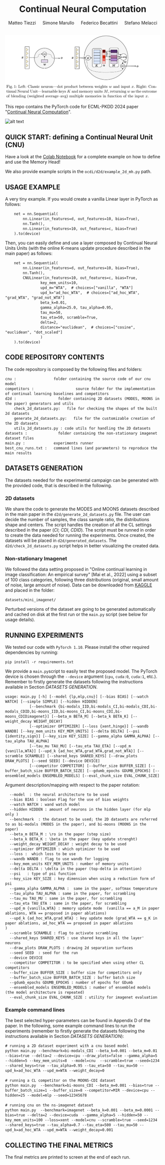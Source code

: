 
<div align="center">
  
  <div>
  <h1>Continual Neural Computation</h1>
  </div>

  <div>
      Matteo Tiezzi &emsp; Simone Marullo &emsp; Federico Becattini &emsp;  Stefano Melacci
  </div>
  <br/>

</div>

![alt text](img/cnu.png "Continual Neural Unit")


This repo contains the PyTorch code for ECML-PKDD 2024 paper "[Continual Neural Computation](tba)".

![alt text](img/dec.png "Decision boundaries")


QUICK START: defining a Continual Neural Unit (CNU)
--------------------------
Have a look at the [Colab Notebook](https://github.com/mtiezzi/memory_head/blob/main/mh_example.ipynb) for a complete example on how to define and use the Memory Head!

We also provide example scripts in the `ocdi/d2d/example_2d_mh.py` path. 


USAGE EXAMPLE
-------------

A very tiny example. If you would create a vanilla Linear layer in PyTorch as follows:

        net = nn.Sequential(
            nn.Linear(in_features=d, out_features=10, bias=True),
            nn.Tanh(),
            nn.Linear(in_features=10, out_features=c, bias=True)
        ).to(device)


Then, you can easily define and use a layer composed by Continual Neural Units Units (with the online K-means update procedure described in the main paper) as follows:

        net = nn.Sequential(
            nn.Linear(in_features=d, out_features=10, bias=True),
            nn.Tanh(),
            CNULinear(in_features=10, out_features=c, bias=True,
                    key_mem_units=10,
                    upd_m="WTA",  # choices=["vanilla", "WTA"]
                    upd_k="ad_hoc_WTA",  # choices=["ad_hoc_WTA", "grad_WTA", "grad_not_WTA"]
                    beta_k=0.01,
                    gamma_alpha=25.0, tau_alpha=0.95,
                    tau_mu=50,
                    tau_eta=50, scramble=True,
                    delta=2,
                    distance="euclidean",  # choices=["cosine", "euclidean", "dot_scaled"]
                    )
        ).to(device)



CODE REPOSITORY CONTENTS
------------------------
The code repository is composed by the following files and folders:

    cnu :                 folder containing the source code of our cnu model
    competitors :                   source folder for the implementation of continual learning baselines and competitors  
    d2d :                   folder containing 2D datasets (MODES, MOONS in the paper) generators and utils
        check_2d_datasets.py:   file for checking the shapes of the built 2d datasets
        generate_2d_datasets.py:   file for the customizable creation of the 2D datasets
        utils_2d_datasets.py : code utils for handling the 2D datasets 
    datasets :              folder containing the non-stationary imagenet dataset files    
    main.py :             experiments runner
    best_cnu_runs.txt :   command lines (and parameters) to reproduce the main results

DATASETS GENERATION
-------------------

The datasets needed for the experimental campaign can be generated with the provided code, that is described in the
following.

### 2D datasets

We share the code to generate the MODES and MOONS datasets described in the main paper in
the `d2d/generate_2d_datasets.py` file. The user can decide the number of samples, the class sample ratio, the
distributions shape and centers. The script handles the creation of all the CL settings described in the paper (*CI*; *CDI*, *CDID*).
The script must be runned in order to create the data needed for running the experiments.  Once created, the datasets will be placed in 
`d2d/generated_datasets`.
The `d2d/check_2d_datasets.py` script helps in better visualizing the created data.   

### Non-stationary Imagenet

We followed the data setting proposed in "Online continual learning in image classification: An empirical
survey" [Mai et al., 2022] using a subset of 100 class categories, following three distributions (original, small amount
of noise, large amount of noise). Data can be downloaded
from [KAGGLE](https://www.kaggle.com/account/login?titleType=dataset-downloads&showDatasetDownloadSkip=False&messageId=datasetsWelcome&returnUrl=%2Fdatasets%2Fwhitemoon%2Fminiimagenet%3Fresource%3Ddownload)
and placed in the folder:

```
datasets/mini_imagenet/
```

Perturbed versions of the dataset are going to be generated automatically and cached on disk at the first run or
the `main.py` script (see below for usage details).


RUNNING EXPERIMENTS
-------------------

We tested our code with `PyTorch 1.10`. Please install the other required dependencies by running:

```
pip install -r requirements.txt
```

We provide a `main.py`script to easily test the proposed model. The PyTorch device is chosen through the `--device`
argument (`cpu`, `cuda:0`,
`cuda:1`, etc.).
Remember to firstly generate the datasets following the instructions available in Section *DATASETS GENERATION*. 


    usage: main.py [-h] [--model {lp,mlp,cnu}] [--bias BIAS] [--watch WATCH] [--simple SIMPLE] [--hidden HIDDEN]
               [--benchmark {bi-modals_IID,bi-modals_CI,bi-modals_CDI,bi-modals_CDID,bi-moons_IID,bi-moons_CI,bi-moons_CDI,bi-moons_CDIDimagenet}] [--beta_m BETA_M] [--beta_k BETA_K] [--weight_decay WEIGHT_DECAY]
               [--optimizer OPTIMIZER] [--loss {xent,hinge}] [--wandb WANDB] [--key_mem_units KEY_MEM_UNITS] [--delta DELTA] [--psi {identity,sign}] [--key_size KEY_SIZE] [--gamma_alpha GAMMA_ALPHA] [--tau_alpha TAU_ALPHA]
               [--tau_mu TAU_MU] [--tau_eta TAU_ETA] [--upd_m {vanilla,WTA}] [--upd_k {ad_hoc_WTA,grad_WTA,grad_not_WTA}] [--scramble SCRAMBLE] [--shared_keys SHARED_KEYS] [--draw_plots DRAW_PLOTS] [--seed SEED] [--device DEVICE]
               [--competitor COMPETITOR] [--buffer_size BUFFER_SIZE] [--buffer_batch_size BUFFER_BATCH_SIZE] [--gdumb_epochs GDUMB_EPOCHS] [--ensembled_models ENSEMBLED_MODELS] [--eval_chunk_size EVAL_CHUNK_SIZE]

Argument description/mapping with respect to the paper notation:

      --model  : the neural architecture to be used
      --bias BIAS : boolean Flag for the use of bias weights
      --watch WATCH : wand watch model
      --hidden HIDDEN : amount of neurons in the hidden layer (for mlp only )
      --benchmark  : the dataset to be used; the 2D datasets are referred to as bi-modals (MODES in the paper), and bi-moons (MOONS in the paper)
      --beta_m BETA_M : \ro in the paper (step size)
      --beta_k BETA_K : \beta in the paper (key update strenght)
      --weight_decay WEIGHT_DECAY : weight decay to be used  
      --optimizer OPTIMIZER : which optimizer to be used
      --loss :  which loss to be use
      --wandb WANDB : flag to use wandb for logging
      --key_mem_units KEY_MEM_UNITS : number of memory units
      --delta DELTA : \delta in the paper (top-delta in attention)
      --psi   : type of psi function 
      --key_size KEY_SIZE : key dimension when using a reduction form of psi
      --gamma_alpha GAMMA_ALPHA :  same in the paper, softmax temperature 
      --tau_alpha TAU_ALPHA : same in the paper, for scrambling 
      --tau_mu TAU_MU : same in the paper, for scrambling
      --tau_eta TAU_ETA : same in the paper, for scrambling
      --upd_m {vanilla,WTA} : memory update mode  (vanilla == a_M in paper ablations, WTA == proposed in paper ablations)
      --upd_k {ad_hoc_WTA,grad_WTA} : key update mode (grad_WTA == g_K in paper ablations, ad_hoc_WTA == proposed in paper ablations                                                                    )
      --scramble SCRAMBLE : flag to activate scrambling
      --shared_keys SHARED_KEYS : use shared keys in all the layer' neurons
      --draw_plots DRAW_PLOTS : drawing 2d separation surfaces 
      --seed SEED  : seed for the run
      --device DEVICE 
      --competitor COMPETITOR : to be specified when using other CL competitors
      --buffer_size BUFFER_SIZE : buffer size for competitors only
      --buffer_batch_size BUFFER_BATCH_SIZE : buffer batch size 
      --gdumb_epochs GDUMB_EPOCHS : number of epochs for GDumb
      --ensembled_models ENSEMBLED_MODELS : number of ensembled models (the model architecture is repeated)
      --eval_chunk_size EVAL_CHUNK_SIZE : utility for imagenet evaluation

### Example command lines

The best selected hyper-parameters can be found in Appendix D of the paper. In the following, some example command lines
to run the experiments  (remember to firstly generate the datasets following the instructions available in Section *DATASETS GENERATION*):

    # running a 2D dataset experiment with a cnu based model
    python main.py --benchmark=bi-modals_CDI --beta_k=0.001 --beta_m=0.01 --bias=true --delta=2 --device=cpu --draw_plots=false --gamma_alpha=5 --hidden=5 --key_mem_units=8  --model=cnu  --scramble=true --seed=1234 --shared_keys=true --tau_alpha=0.95 --tau_eta=50 --tau_mu=50 --upd_k=ad_hoc_WTA --upd_m=WTA --weight_decay=0

    # running a CL competitor on the MOONS-CDI dataset
    python main.py  --benchmark=bi-moons_CDI --beta_m=0.001 --bias=true --buffer_batch_size=1 --buffer_size=8 --competitor=MIR --device=cpu --hidden=25 --model=mlp --seed=12345678 

    # running cnu on the ns-imagenet dataset
    python main.py  --benchmark=imagenet --beta_k=0.001 --beta_m=0.0001 --bias=true --delta=2 --device=cuda  --gamma_alpha=5 --hidden=50 --key_mem_units=100 --loss=xent --model=cnu --scramble=true --seed=1234 --shared_keys=true --tau_alpha=0.7 --tau_eta=500 --tau_mu=50 --upd_k=ad_hoc_WTA --upd_m=WTA --weight_decay=0.001

COLLECTING THE FINAL METRICS
----------------------------

The final metrics are printed to screen at the end of each run.




